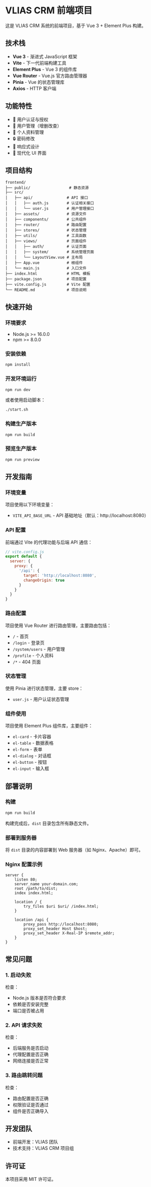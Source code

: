 # VLIAS CRM 前端项目

这是 VLIAS CRM 系统的前端项目，基于 Vue 3 + Element Plus 构建。

## 技术栈

- **Vue 3** - 渐进式 JavaScript 框架
- **Vite** - 下一代前端构建工具
- **Element Plus** - Vue 3 的组件库
- **Vue Router** - Vue.js 官方路由管理器
- **Pinia** - Vue 的状态管理库
- **Axios** - HTTP 客户端

## 功能特性

- 🔐 用户认证与授权
- 👥 用户管理（增删改查）
- 👤 个人资料管理
- 🔒 密码修改
- 📱 响应式设计
- 🎨 现代化 UI 界面

## 项目结构

```
frontend/
├── public/                 # 静态资源
├── src/
│   ├── api/               # API 接口
│   │   ├── auth.js        # 认证相关接口
│   │   └── user.js        # 用户管理接口
│   ├── assets/            # 资源文件
│   ├── components/        # 公共组件
│   ├── router/            # 路由配置
│   ├── stores/            # 状态管理
│   ├── utils/             # 工具函数
│   ├── views/             # 页面组件
│   │   ├── auth/          # 认证页面
│   │   ├── system/        # 系统管理页面
│   │   └── LayoutView.vue # 主布局
│   ├── App.vue            # 根组件
│   └── main.js            # 入口文件
├── index.html             # HTML 模板
├── package.json           # 项目配置
├── vite.config.js         # Vite 配置
└── README.md              # 项目说明
```

## 快速开始

### 环境要求

- Node.js >= 16.0.0
- npm >= 8.0.0

### 安装依赖

```bash
npm install
```

### 开发环境运行

```bash
npm run dev
```

或者使用启动脚本：

```bash
./start.sh
```

### 构建生产版本

```bash
npm run build
```

### 预览生产版本

```bash
npm run preview
```

## 开发指南

### 环境变量

项目使用以下环境变量：

- `VITE_API_BASE_URL` - API 基础地址（默认：http://localhost:8080）

### API 配置

前端通过 Vite 的代理功能与后端 API 通信：

```javascript
// vite.config.js
export default {
  server: {
    proxy: {
      '/api': {
        target: 'http://localhost:8080',
        changeOrigin: true
      }
    }
  }
}
```

### 路由配置

项目使用 Vue Router 进行路由管理，主要路由包括：

- `/` - 首页
- `/login` - 登录页
- `/system/users` - 用户管理
- `/profile` - 个人资料
- `/*` - 404 页面

### 状态管理

使用 Pinia 进行状态管理，主要 store：

- `user.js` - 用户认证状态管理

### 组件使用

项目使用 Element Plus 组件库，主要组件：

- `el-card` - 卡片容器
- `el-table` - 数据表格
- `el-form` - 表单
- `el-dialog` - 对话框
- `el-button` - 按钮
- `el-input` - 输入框

## 部署说明

### 构建

```bash
npm run build
```

构建完成后，`dist` 目录包含所有静态文件。

### 部署到服务器

将 `dist` 目录的内容部署到 Web 服务器（如 Nginx、Apache）即可。

### Nginx 配置示例

```nginx
server {
    listen 80;
    server_name your-domain.com;
    root /path/to/dist;
    index index.html;

    location / {
        try_files $uri $uri/ /index.html;
    }

    location /api {
        proxy_pass http://localhost:8080;
        proxy_set_header Host $host;
        proxy_set_header X-Real-IP $remote_addr;
    }
}
```

## 常见问题

### 1. 启动失败

检查：
- Node.js 版本是否符合要求
- 依赖是否安装完整
- 端口是否被占用

### 2. API 请求失败

检查：
- 后端服务是否启动
- 代理配置是否正确
- 网络连接是否正常

### 3. 路由跳转问题

检查：
- 路由配置是否正确
- 权限验证是否通过
- 组件是否正确导入

## 开发团队

- 前端开发：VLIAS 团队
- 技术支持：VLIAS CRM 项目组

## 许可证

本项目采用 MIT 许可证。 
